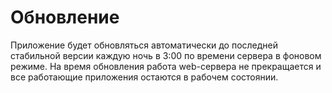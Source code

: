 # Обновление

Приложение будет обновляться автоматически до последней стабильной версии каждую ночь в 3:00 по времени сервера в фоновом режиме.
На время обновления работа web-сервера не прекращается и все работающие приложения остаются в рабочем состоянии.
